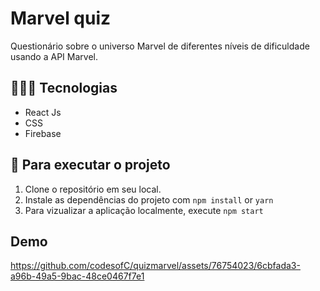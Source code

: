 # Marvel quiz

Questionário sobre o universo Marvel de diferentes níveis de dificuldade usando a API Marvel.

## 👨🏾‍💻 Tecnologias
* React Js
* CSS
* Firebase

## 🚦 Para executar o projeto
1. Clone o repositório em seu local.
2. Instale as dependências do projeto com ``npm install`` or ``yarn``
3. Para vizualizar a aplicação localmente, execute ``npm start``

## Demo
https://github.com/codesofC/quizmarvel/assets/76754023/6cbfada3-a96b-49a5-9bac-48ce0467f7e1

